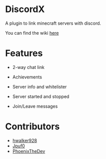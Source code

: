 # DiscordX
A plugin to link minecraft servers with discord.

You can find the wiki [here](https://harrydev.gitbook.io/DiscordX)

# Features
- 2-way chat link

- Achievements

- Server info and whitelister

- Server started and stopped

- Join/Leave messages

# Contributors

- [hwalker928](https://harrydev.me/github)
- [Jpuf0](https://github.com/Jpuf0)
- [PhoenixTheDev](https://github.com/PhoenixTheDev)
